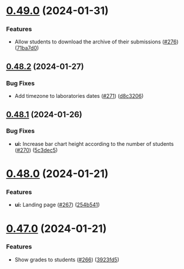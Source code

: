 # [0.49.0](https://github.com/upb-code-labs/react-client/compare/v0.48.2...v0.49.0) (2024-01-31)


### Features

* Allow students to download the archive of their submissions ([#276](https://github.com/upb-code-labs/react-client/issues/276)) ([71ba7d0](https://github.com/upb-code-labs/react-client/commit/71ba7d0a6fb93021fcc41b85e1ed8ed4528ab0c8))



## [0.48.2](https://github.com/upb-code-labs/react-client/compare/v0.48.1...v0.48.2) (2024-01-27)


### Bug Fixes

* Add timezone to laboratories dates ([#271](https://github.com/upb-code-labs/react-client/issues/271)) ([d8c3206](https://github.com/upb-code-labs/react-client/commit/d8c32061d8980228e8fc6ab6914e3de4a583a2b1))



## [0.48.1](https://github.com/upb-code-labs/react-client/compare/v0.48.0...v0.48.1) (2024-01-26)


### Bug Fixes

* **ui:** Increase bar chart height according to the number of students ([#270](https://github.com/upb-code-labs/react-client/issues/270)) ([5c3dec5](https://github.com/upb-code-labs/react-client/commit/5c3dec5a232ff6ec3f44a509ba0c03f114c0bf84))



# [0.48.0](https://github.com/upb-code-labs/react-client/compare/v0.47.0...v0.48.0) (2024-01-21)


### Features

* **ui:** Landing page ([#267](https://github.com/upb-code-labs/react-client/issues/267)) ([254b541](https://github.com/upb-code-labs/react-client/commit/254b541ab5cd2675f03c5510604f6fd4bf5461d0))



# [0.47.0](https://github.com/upb-code-labs/react-client/compare/v0.46.0...v0.47.0) (2024-01-21)


### Features

* Show grades to students ([#266](https://github.com/upb-code-labs/react-client/issues/266)) ([3923fd5](https://github.com/upb-code-labs/react-client/commit/3923fd5fea8fa4e73022e6fbe701eca8a0d87ead))



